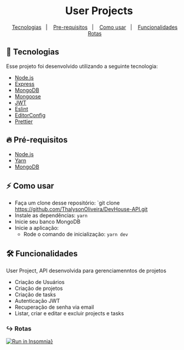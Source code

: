 
<h1 align="center">User Projects</h1>

<p align="center">
  <a href="#tecnologia">Tecnologias</a>&nbsp;&nbsp;&nbsp;|&nbsp;&nbsp;&nbsp;
  <a href="#pre-requisitos">Pre-requisitos</a>&nbsp;&nbsp;&nbsp;|&nbsp;&nbsp;&nbsp;
  <a href="#como-usar">Como usar</a>&nbsp;&nbsp;&nbsp;|&nbsp;&nbsp;&nbsp;
  <a href="#funcionalidades">Funcionalidades</a>&nbsp;&nbsp;&nbsp;&nbsp;&nbsp;&nbsp;
  <a href="#rotas">Rotas</a>&nbsp;&nbsp;&nbsp;&nbsp;&nbsp;&nbsp;
</p>

<a id="tecnologia"></a>
## 🚀 Tecnologias

Esse projeto foi desenvolvido utilizando a seguinte tecnologia:

- [Node.js](https://nodejs.org/en/)
- [Express](https://expressjs.com/pt-br/)
- [MongoDB](https://www.mongodb.com/)
- [Mongoose](https://mongoosejs.com/)
- [JWT](https://jwt.io/)
- [Eslint](https://eslint.org/)
- [EditorConfig](https://editorconfig.org/ )
- [Prettier](https://prettier.io/)

<a id="pre-requisitos"></a>
## :fire: **Pré-requisitos**

- [Node.js](https://nodejs.org/en/)
- [Yarn](https://yarnpkg.com/)
- [MongoDB](https://www.mongodb.com/)


<a id="como-usar"></a>
## :zap: Como usar

- Faça um clone desse repositório: `git clone https://github.com/ThalysonOliveira/DevHouse-API.git
- Instale as dependências: `yarn`
- Inicie seu banco MongoDB
- Inicie a aplicação:
   - Rode o comando de inicialização: `yarn dev` 

<a id="funcionalidades"></a>
## 🛠️ Funcionalidades

User Project, API desenvolvida para gerenciamenntos de projetos
- Criação de Usuários
- Criação de projetos
- Criação de tasks
- Autenticação JWT
- Recuperação de senha via email
- Listar, criar e editar e excluir projects e tasks

<a id="rotas"></a>
### ↪︎ Rotas
[![Run in Insomnia}](https://insomnia.rest/images/run.svg)](https://insomnia.rest/run/?label=Dev%20House&uri=%7B%22_type%22%3A%22export%22%2C%22__export_format%22%3A4%2C%22__export_date%22%3A%222020-12-22T16%3A54%3A36.097Z%22%2C%22__export_source%22%3A%22insomnia.desktop.app%3Av2020.4.0%22%2C%22resources%22%3A%5B%7B%22_id%22%3A%22req_70d5ae9865674fe3abf0ced1cfa8348d%22%2C%22parentId%22%3A%22fld_82ad9d31ee1a467fa84ba8570b863405%22%2C%22modified%22%3A1601144125805%2C%22created%22%3A1601142614794%2C%22url%22%3A%22http%3A%2F%2Flocalhost%3A3333%2Fhouses%2F5f6f81e1d06fe013c4726790%2Freserve%22%2C%22name%22%3A%22Reserve%20House%22%2C%22description%22%3A%22%22%2C%22method%22%3A%22POST%22%2C%22body%22%3A%7B%22mimeType%22%3A%22application%2Fjson%22%2C%22text%22%3A%22%7B%5Cn%5Ct%5C%22date%5C%22%3A%20%5C%2225%20de%20novembro%5C%22%5Cn%7D%22%7D%2C%22parameters%22%3A%5B%5D%2C%22headers%22%3A%5B%7B%22name%22%3A%22user_id%22%2C%22value%22%3A%225f6f81aed06fe013c472678f%22%2C%22description%22%3A%22%22%2C%22id%22%3A%22pair_903153ca2dfb4a0c93c485367e03ea1d%22%7D%2C%7B%22name%22%3A%22Content-Type%22%2C%22value%22%3A%22application%2Fjson%22%2C%22id%22%3A%22pair_7e835bfbe41546378484cecf353349d3%22%7D%5D%2C%22authentication%22%3A%7B%7D%2C%22metaSortKey%22%3A-1601142614851%2C%22isPrivate%22%3Afalse%2C%22settingStoreCookies%22%3Atrue%2C%22settingSendCookies%22%3Atrue%2C%22settingDisableRenderRequestBody%22%3Afalse%2C%22settingEncodeUrl%22%3Atrue%2C%22settingRebuildPath%22%3Atrue%2C%22settingFollowRedirects%22%3A%22global%22%2C%22_type%22%3A%22request%22%7D%2C%7B%22_id%22%3A%22fld_82ad9d31ee1a467fa84ba8570b863405%22%2C%22parentId%22%3A%22fld_0d01d5d78aae48d19e1ab3518a812a8c%22%2C%22modified%22%3A1601142599401%2C%22created%22%3A1601142599401%2C%22name%22%3A%22Reserve%22%2C%22description%22%3A%22%22%2C%22environment%22%3A%7B%7D%2C%22environmentPropertyOrder%22%3Anull%2C%22metaSortKey%22%3A-1601142599401%2C%22_type%22%3A%22request_group%22%7D%2C%7B%22_id%22%3A%22fld_0d01d5d78aae48d19e1ab3518a812a8c%22%2C%22parentId%22%3A%22wrk_4f74f8762992462ca7475322ba3816bf%22%2C%22modified%22%3A1600800800895%2C%22created%22%3A1600800800895%2C%22name%22%3A%22Devhouse%22%2C%22description%22%3A%22%22%2C%22environment%22%3A%7B%7D%2C%22environmentPropertyOrder%22%3Anull%2C%22metaSortKey%22%3A-1600800800895%2C%22_type%22%3A%22request_group%22%7D%2C%7B%22_id%22%3A%22wrk_4f74f8762992462ca7475322ba3816bf%22%2C%22parentId%22%3Anull%2C%22modified%22%3A1600458951062%2C%22created%22%3A1600458951062%2C%22name%22%3A%22Insomnia%22%2C%22description%22%3A%22%22%2C%22scope%22%3Anull%2C%22_type%22%3A%22workspace%22%7D%2C%7B%22_id%22%3A%22req_d640b76148a14453bd052970ed893759%22%2C%22parentId%22%3A%22fld_82ad9d31ee1a467fa84ba8570b863405%22%2C%22modified%22%3A1601145208908%2C%22created%22%3A1601144929972%2C%22url%22%3A%22http%3A%2F%2Flocalhost%3A3333%2Freserve%22%2C%22name%22%3A%22Reserve%20List%22%2C%22description%22%3A%22%22%2C%22method%22%3A%22GET%22%2C%22body%22%3A%7B%7D%2C%22parameters%22%3A%5B%5D%2C%22headers%22%3A%5B%7B%22name%22%3A%22user_id%22%2C%22value%22%3A%225f6f81aed06fe013c472678f%22%2C%22description%22%3A%22%22%2C%22id%22%3A%22pair_903153ca2dfb4a0c93c485367e03ea1d%22%7D%5D%2C%22authentication%22%3A%7B%7D%2C%22metaSortKey%22%3A-1601141918804%2C%22isPrivate%22%3Afalse%2C%22settingStoreCookies%22%3Atrue%2C%22settingSendCookies%22%3Atrue%2C%22settingDisableRenderRequestBody%22%3Afalse%2C%22settingEncodeUrl%22%3Atrue%2C%22settingRebuildPath%22%3Atrue%2C%22settingFollowRedirects%22%3A%22global%22%2C%22_type%22%3A%22request%22%7D%2C%7B%22_id%22%3A%22req_bdc45ca59e5540eba3f61bda2e3b4bcd%22%2C%22parentId%22%3A%22fld_82ad9d31ee1a467fa84ba8570b863405%22%2C%22modified%22%3A1601145308568%2C%22created%22%3A1601145199043%2C%22url%22%3A%22http%3A%2F%2Flocalhost%3A3333%2Freserve%2Fcancel%22%2C%22name%22%3A%22Reserve%20Cancel%22%2C%22description%22%3A%22%22%2C%22method%22%3A%22DELETE%22%2C%22body%22%3A%7B%22mimeType%22%3A%22application%2Fjson%22%2C%22text%22%3A%22%7B%5Cn%5Ct%5C%22reserve_id%5C%22%20%3A%20%5C%225f6f8253bf09181060492cd1%5C%22%5Cn%7D%22%7D%2C%22parameters%22%3A%5B%5D%2C%22headers%22%3A%5B%7B%22name%22%3A%22Content-Type%22%2C%22value%22%3A%22application%2Fjson%22%2C%22id%22%3A%22pair_d999581f0f524fd6af0dcdaaa90491e3%22%7D%5D%2C%22authentication%22%3A%7B%7D%2C%22metaSortKey%22%3A-1601141570780.5%2C%22isPrivate%22%3Afalse%2C%22settingStoreCookies%22%3Atrue%2C%22settingSendCookies%22%3Atrue%2C%22settingDisableRenderRequestBody%22%3Afalse%2C%22settingEncodeUrl%22%3Atrue%2C%22settingRebuildPath%22%3Atrue%2C%22settingFollowRedirects%22%3A%22global%22%2C%22_type%22%3A%22request%22%7D%2C%7B%22_id%22%3A%22req_96cf10e4f024409fa9b61bad87a4b3ce%22%2C%22parentId%22%3A%22fld_08f1ab3aa8064874bcd8dd4d76c74df3%22%2C%22modified%22%3A1601142745832%2C%22created%22%3A1601141222757%2C%22url%22%3A%22http%3A%2F%2Flocalhost%3A3333%2Fdashboard%22%2C%22name%22%3A%22Show%20Houses%22%2C%22description%22%3A%22%22%2C%22method%22%3A%22GET%22%2C%22body%22%3A%7B%7D%2C%22parameters%22%3A%5B%5D%2C%22headers%22%3A%5B%7B%22name%22%3A%22user_id%22%2C%22value%22%3A%225f6aa90b79197b1764a41f3f%22%2C%22description%22%3A%22%22%2C%22id%22%3A%22pair_ff1266923b0945f994c3849eebc75aca%22%7D%5D%2C%22authentication%22%3A%7B%7D%2C%22metaSortKey%22%3A-1601141222757%2C%22isPrivate%22%3Afalse%2C%22settingStoreCookies%22%3Atrue%2C%22settingSendCookies%22%3Atrue%2C%22settingDisableRenderRequestBody%22%3Afalse%2C%22settingEncodeUrl%22%3Atrue%2C%22settingRebuildPath%22%3Atrue%2C%22settingFollowRedirects%22%3A%22global%22%2C%22_type%22%3A%22request%22%7D%2C%7B%22_id%22%3A%22fld_08f1ab3aa8064874bcd8dd4d76c74df3%22%2C%22parentId%22%3A%22fld_0d01d5d78aae48d19e1ab3518a812a8c%22%2C%22modified%22%3A1601141204335%2C%22created%22%3A1601141204335%2C%22name%22%3A%22Dashboard%22%2C%22description%22%3A%22%22%2C%22environment%22%3A%7B%7D%2C%22environmentPropertyOrder%22%3Anull%2C%22metaSortKey%22%3A-1601141204335%2C%22_type%22%3A%22request_group%22%7D%2C%7B%22_id%22%3A%22req_15d9d1e904534457a519b9ff8dfcd60f%22%2C%22parentId%22%3A%22fld_4543d956713f48e4950b7d425622561d%22%2C%22modified%22%3A1601401550591%2C%22created%22%3A1600803727668%2C%22url%22%3A%22http%3A%2F%2Flocalhost%3A3333%2Fhouses%22%2C%22name%22%3A%22Houses%20Store%22%2C%22description%22%3A%22%22%2C%22method%22%3A%22POST%22%2C%22body%22%3A%7B%22mimeType%22%3A%22multipart%2Fform-data%22%2C%22params%22%3A%5B%7B%22name%22%3A%22thumbnail%22%2C%22value%22%3A%22%22%2C%22description%22%3A%22%22%2C%22id%22%3A%22pair_efd39266fa4340adac0445a346a457c3%22%2C%22type%22%3A%22file%22%2C%22fileName%22%3A%22D%3A%5C%5CImagens%5C%5Cimages.jpg%22%2C%22disabled%22%3Afalse%7D%2C%7B%22name%22%3A%22description%22%2C%22value%22%3A%22casa%20nova%20bem%20grande%22%2C%22description%22%3A%22%22%2C%22id%22%3A%22pair_a068399f7e2d4d3a815684c2dc9ca2c0%22%2C%22disabled%22%3Afalse%7D%2C%7B%22name%22%3A%22price%22%2C%22value%22%3A%222500%22%2C%22description%22%3A%22%22%2C%22id%22%3A%22pair_60d09fe1a96b4b529330ef5061b82c60%22%2C%22disabled%22%3Afalse%7D%2C%7B%22name%22%3A%22location%22%2C%22value%22%3A%22rua%200800%22%2C%22description%22%3A%22%22%2C%22id%22%3A%22pair_2f436f9162f34e79a4505a6969e75918%22%2C%22disabled%22%3Afalse%7D%2C%7B%22name%22%3A%22status%22%2C%22value%22%3A%22true%22%2C%22description%22%3A%22%22%2C%22id%22%3A%22pair_c8eaeb643a534a6fa01d00eba49d35a1%22%2C%22disabled%22%3Afalse%7D%2C%7B%22name%22%3A%22%22%2C%22value%22%3A%22%22%2C%22description%22%3A%22%22%2C%22id%22%3A%22pair_f45ca028a382404db1d9a6441d62c90d%22%7D%5D%7D%2C%22parameters%22%3A%5B%5D%2C%22headers%22%3A%5B%7B%22name%22%3A%22Content-Type%22%2C%22value%22%3A%22multipart%2Fform-data%22%2C%22id%22%3A%22pair_0f83676b0eba491881149f56e1631875%22%7D%2C%7B%22name%22%3A%22user_id%22%2C%22value%22%3A%225f6f81aed06fe013c472678f%22%2C%22description%22%3A%22%22%2C%22id%22%3A%22pair_ca36ef09085c4fff805be0902d289f1b%22%2C%22disabled%22%3Afalse%7D%5D%2C%22authentication%22%3A%7B%7D%2C%22metaSortKey%22%3A-1600803727668%2C%22isPrivate%22%3Afalse%2C%22settingStoreCookies%22%3Atrue%2C%22settingSendCookies%22%3Atrue%2C%22settingDisableRenderRequestBody%22%3Afalse%2C%22settingEncodeUrl%22%3Atrue%2C%22settingRebuildPath%22%3Atrue%2C%22settingFollowRedirects%22%3A%22global%22%2C%22_type%22%3A%22request%22%7D%2C%7B%22_id%22%3A%22fld_4543d956713f48e4950b7d425622561d%22%2C%22parentId%22%3A%22fld_0d01d5d78aae48d19e1ab3518a812a8c%22%2C%22modified%22%3A1600803717884%2C%22created%22%3A1600803717884%2C%22name%22%3A%22Houses%22%2C%22description%22%3A%22%22%2C%22environment%22%3A%7B%7D%2C%22environmentPropertyOrder%22%3Anull%2C%22metaSortKey%22%3A-1600803717885%2C%22_type%22%3A%22request_group%22%7D%2C%7B%22_id%22%3A%22req_e2ded62e5dd742d89fbbc1f861572a16%22%2C%22parentId%22%3A%22fld_4543d956713f48e4950b7d425622561d%22%2C%22modified%22%3A1601401299419%2C%22created%22%3A1600819681755%2C%22url%22%3A%22http%3A%2F%2Flocalhost%3A3333%2Fhouses%2F5f6a8ba3ab868f13b4fbcfe6%22%2C%22name%22%3A%22Houses%20Update%22%2C%22description%22%3A%22%22%2C%22method%22%3A%22PUT%22%2C%22body%22%3A%7B%22mimeType%22%3A%22multipart%2Fform-data%22%2C%22params%22%3A%5B%7B%22name%22%3A%22thumbnail%22%2C%22value%22%3A%22%22%2C%22description%22%3A%22%22%2C%22id%22%3A%22pair_efd39266fa4340adac0445a346a457c3%22%2C%22type%22%3A%22file%22%2C%22fileName%22%3A%22D%3A%5C%5CImagens%5C%5Cminhafoto.jpg%22%7D%2C%7B%22name%22%3A%22description%22%2C%22value%22%3A%22Apartamento%20com%20piscina%22%2C%22description%22%3A%22%22%2C%22id%22%3A%22pair_a068399f7e2d4d3a815684c2dc9ca2c0%22%7D%2C%7B%22name%22%3A%22price%22%2C%22value%22%3A%221350%22%2C%22description%22%3A%22%22%2C%22id%22%3A%22pair_60d09fe1a96b4b529330ef5061b82c60%22%7D%2C%7B%22name%22%3A%22location%22%2C%22value%22%3A%22Avenida%20da%20esquina%22%2C%22description%22%3A%22%22%2C%22id%22%3A%22pair_2f436f9162f34e79a4505a6969e75918%22%2C%22disabled%22%3Afalse%7D%2C%7B%22name%22%3A%22status%22%2C%22value%22%3A%22true%22%2C%22description%22%3A%22%22%2C%22id%22%3A%22pair_c8eaeb643a534a6fa01d00eba49d35a1%22%7D%2C%7B%22name%22%3A%22%22%2C%22value%22%3A%22%22%2C%22description%22%3A%22%22%2C%22id%22%3A%22pair_f45ca028a382404db1d9a6441d62c90d%22%7D%5D%7D%2C%22parameters%22%3A%5B%5D%2C%22headers%22%3A%5B%7B%22name%22%3A%22Content-Type%22%2C%22value%22%3A%22multipart%2Fform-data%22%2C%22id%22%3A%22pair_0f83676b0eba491881149f56e1631875%22%7D%2C%7B%22name%22%3A%22user_id%22%2C%22value%22%3A%225f6a5680a6494c1214be21cc%22%2C%22description%22%3A%22%22%2C%22id%22%3A%22pair_ca36ef09085c4fff805be0902d289f1b%22%2C%22disabled%22%3Afalse%7D%5D%2C%22authentication%22%3A%7B%7D%2C%22metaSortKey%22%3A-1600803009584%2C%22isPrivate%22%3Afalse%2C%22settingStoreCookies%22%3Atrue%2C%22settingSendCookies%22%3Atrue%2C%22settingDisableRenderRequestBody%22%3Afalse%2C%22settingEncodeUrl%22%3Atrue%2C%22settingRebuildPath%22%3Atrue%2C%22settingFollowRedirects%22%3A%22global%22%2C%22_type%22%3A%22request%22%7D%2C%7B%22_id%22%3A%22req_eb566fc4455040c3902921b7336236c5%22%2C%22parentId%22%3A%22fld_4543d956713f48e4950b7d425622561d%22%2C%22modified%22%3A1601409911307%2C%22created%22%3A1600818640089%2C%22url%22%3A%22http%3A%2F%2Flocalhost%3A3333%2Fhouses%22%2C%22name%22%3A%22Index%20Houses%22%2C%22description%22%3A%22%22%2C%22method%22%3A%22GET%22%2C%22body%22%3A%7B%22mimeType%22%3A%22multipart%2Fform-data%22%2C%22params%22%3A%5B%5D%7D%2C%22parameters%22%3A%5B%7B%22name%22%3A%22status%22%2C%22value%22%3A%22false%22%2C%22description%22%3A%22%22%2C%22id%22%3A%22pair_90f1ea829549410eac8a60a6f1079358%22%7D%2C%7B%22name%22%3A%22%22%2C%22value%22%3A%22%22%2C%22description%22%3A%22%22%2C%22id%22%3A%22pair_89fe8baf75d746cb8196d43403cc5f59%22%7D%5D%2C%22headers%22%3A%5B%7B%22name%22%3A%22user_id%22%2C%22value%22%3A%225f6aa90b79197b1764a41f3%22%2C%22description%22%3A%22%22%2C%22id%22%3A%22pair_ca36ef09085c4fff805be0902d289f1b%22%2C%22disabled%22%3Afalse%7D%2C%7B%22name%22%3A%22Content-Type%22%2C%22value%22%3A%22multipart%2Fform-data%22%2C%22id%22%3A%22pair_c9865161a66b49c6a5f2f3597cb6a5d7%22%7D%5D%2C%22authentication%22%3A%7B%7D%2C%22metaSortKey%22%3A-1600802291500%2C%22isPrivate%22%3Afalse%2C%22settingStoreCookies%22%3Atrue%2C%22settingSendCookies%22%3Atrue%2C%22settingDisableRenderRequestBody%22%3Afalse%2C%22settingEncodeUrl%22%3Atrue%2C%22settingRebuildPath%22%3Atrue%2C%22settingFollowRedirects%22%3A%22global%22%2C%22_type%22%3A%22request%22%7D%2C%7B%22_id%22%3A%22req_30fc1e3eafef40c0812261c438784c86%22%2C%22parentId%22%3A%22fld_4543d956713f48e4950b7d425622561d%22%2C%22modified%22%3A1600996170196%2C%22created%22%3A1600821146890%2C%22url%22%3A%22http%3A%2F%2Flocalhost%3A3333%2Fhouses%22%2C%22name%22%3A%22Index%20Destroy%22%2C%22description%22%3A%22%22%2C%22method%22%3A%22DELETE%22%2C%22body%22%3A%7B%22mimeType%22%3A%22application%2Fjson%22%2C%22text%22%3A%22%7B%5Cn%5Ct%5C%22house_id%5C%22%20%3A%20%5C%225f6aa9b53f841d06889c0765%5C%22%5Cn%7D%22%7D%2C%22parameters%22%3A%5B%5D%2C%22headers%22%3A%5B%7B%22name%22%3A%22c%22%2C%22value%22%3A%225f6a5680a6494c1214be21cc%22%2C%22description%22%3A%22%22%2C%22id%22%3A%22pair_6dea9233d1c143f284241c909d53aae1%22%7D%2C%7B%22name%22%3A%22Content-Type%22%2C%22value%22%3A%22application%2Fjson%22%2C%22id%22%3A%22pair_033eb4cb2a9643729b2f839d1424225a%22%7D%5D%2C%22authentication%22%3A%7B%7D%2C%22metaSortKey%22%3A-1600801573416%2C%22isPrivate%22%3Afalse%2C%22settingStoreCookies%22%3Atrue%2C%22settingSendCookies%22%3Atrue%2C%22settingDisableRenderRequestBody%22%3Afalse%2C%22settingEncodeUrl%22%3Atrue%2C%22settingRebuildPath%22%3Atrue%2C%22settingFollowRedirects%22%3A%22global%22%2C%22_type%22%3A%22request%22%7D%2C%7B%22_id%22%3A%22req_dea5f3ebdae747bda1e61862b4c9a646%22%2C%22parentId%22%3A%22fld_06173541089449f49dfc35810db96ca9%22%2C%22modified%22%3A1607980552860%2C%22created%22%3A1600800855332%2C%22url%22%3A%22http%3A%2F%2Flocalhost%3A3333%2Fsessions%22%2C%22name%22%3A%22Session%20Store%22%2C%22description%22%3A%22%22%2C%22method%22%3A%22POST%22%2C%22body%22%3A%7B%22mimeType%22%3A%22application%2Fjson%22%2C%22text%22%3A%22%7B%5Cn%5Ct%5C%22email%5C%22%3A%20%5C%22daniel%40gmail.com%5C%22%5Cn%7D%22%7D%2C%22parameters%22%3A%5B%5D%2C%22headers%22%3A%5B%7B%22name%22%3A%22Content-Type%22%2C%22value%22%3A%22application%2Fjson%22%2C%22id%22%3A%22pair_bd5ba9c09b3745c9bfe6c6ad94a1c6d0%22%7D%5D%2C%22authentication%22%3A%7B%7D%2C%22metaSortKey%22%3A-1600800855332%2C%22isPrivate%22%3Afalse%2C%22settingStoreCookies%22%3Atrue%2C%22settingSendCookies%22%3Atrue%2C%22settingDisableRenderRequestBody%22%3Afalse%2C%22settingEncodeUrl%22%3Atrue%2C%22settingRebuildPath%22%3Atrue%2C%22settingFollowRedirects%22%3A%22global%22%2C%22_type%22%3A%22request%22%7D%2C%7B%22_id%22%3A%22fld_06173541089449f49dfc35810db96ca9%22%2C%22parentId%22%3A%22fld_0d01d5d78aae48d19e1ab3518a812a8c%22%2C%22modified%22%3A1600800845356%2C%22created%22%3A1600800845356%2C%22name%22%3A%22Session%22%2C%22description%22%3A%22%22%2C%22environment%22%3A%7B%7D%2C%22environmentPropertyOrder%22%3Anull%2C%22metaSortKey%22%3A-1600800845356%2C%22_type%22%3A%22request_group%22%7D%2C%7B%22_id%22%3A%22env_156552dd7647507ff33f4f8eefe3b4a13ccdb7f9%22%2C%22parentId%22%3A%22wrk_4f74f8762992462ca7475322ba3816bf%22%2C%22modified%22%3A1603160410240%2C%22created%22%3A1600458951107%2C%22name%22%3A%22Base%20Environment%22%2C%22data%22%3A%7B%22base_url%22%3A%22http%3A%2F%2Flocalhost%3A3333%22%7D%2C%22dataPropertyOrder%22%3A%7B%22%26%22%3A%5B%22base_url%22%5D%7D%2C%22color%22%3Anull%2C%22isPrivate%22%3Afalse%2C%22metaSortKey%22%3A1600458951107%2C%22_type%22%3A%22environment%22%7D%2C%7B%22_id%22%3A%22jar_156552dd7647507ff33f4f8eefe3b4a13ccdb7f9%22%2C%22parentId%22%3A%22wrk_4f74f8762992462ca7475322ba3816bf%22%2C%22modified%22%3A1600458951109%2C%22created%22%3A1600458951109%2C%22name%22%3A%22Default%20Jar%22%2C%22cookies%22%3A%5B%5D%2C%22_type%22%3A%22cookie_jar%22%7D%2C%7B%22_id%22%3A%22spc_e34a9ae4052c470790536969b0ab1e9b%22%2C%22parentId%22%3A%22wrk_4f74f8762992462ca7475322ba3816bf%22%2C%22modified%22%3A1600458951064%2C%22created%22%3A1600458951064%2C%22fileName%22%3A%22Insomnia%22%2C%22contents%22%3A%22%22%2C%22contentType%22%3A%22yaml%22%2C%22_type%22%3A%22api_spec%22%7D%5D%7D)
